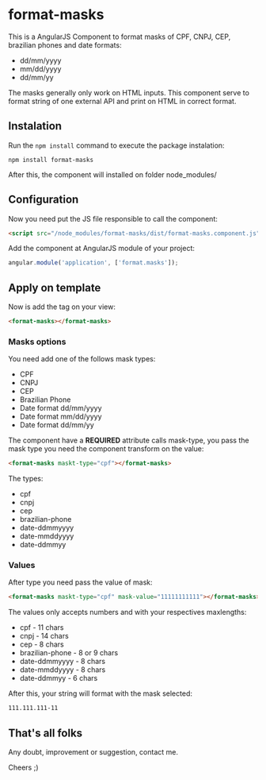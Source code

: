 # format-masks
This is a AngularJS Component to format masks of CPF, CNPJ, CEP, brazilian phones and date formats:

* dd/mm/yyyy
* mm/dd/yyyy
* dd/mm/yy

The masks generally only work on HTML inputs. This component serve to format string of one external API and print on HTML in correct format.

## Instalation

Run the `npm install` command to execute the package instalation:

```
npm install format-masks
```

After this, the component will installed on folder node_modules/

## Configuration

Now you need put the JS file responsible to call the component:

```html
<script src="/node_modules/format-masks/dist/format-masks.component.js"></script>
```

Add the component at AngularJS module of your project:

```javascript
angular.module('application', ['format.masks']);
```

## Apply on template

Now is add the tag on your view:

```html
<format-masks></format-masks>
```

### Masks options

You need add one of the follows mask types:

* CPF
* CNPJ
* CEP
* Brazilian Phone
* Date format dd/mm/yyyy
* Date format mm/dd/yyyy
* Date format dd/mm/yy

The component have a **REQUIRED** attribute calls mask-type, you pass the mask type you need the component transform on the value:

```html
<format-masks maskt-type="cpf"></format-masks>
```

The types:

* cpf
* cnpj
* cep
* brazilian-phone
* date-ddmmyyyy
* date-mmddyyyy
* date-ddmmyy

### Values

After type you need pass the value of mask:

```html
<format-masks maskt-type="cpf" mask-value="11111111111"></format-masks>
```

The values only accepts numbers and with your respectives maxlengths:

* cpf - 11 chars
* cnpj - 14 chars
* cep - 8 chars
* brazilian-phone - 8 or 9 chars
* date-ddmmyyyy - 8 chars
* date-mmddyyyy - 8 chars
* date-ddmmyy - 6 chars

After this, your string will format with the mask selected:

```html
111.111.111-11
```

## That's all folks

Any doubt, improvement or suggestion, contact me.

Cheers ;)
